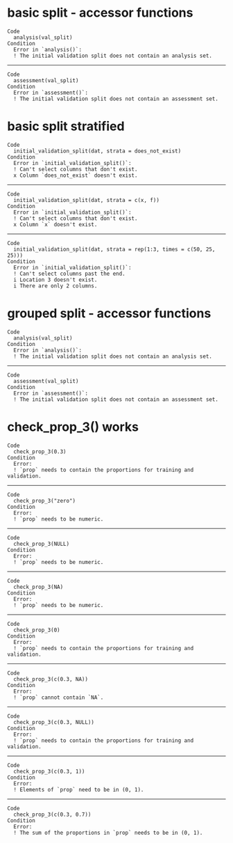 # basic split - accessor functions

    Code
      analysis(val_split)
    Condition
      Error in `analysis()`:
      ! The initial validation split does not contain an analysis set.

---

    Code
      assessment(val_split)
    Condition
      Error in `assessment()`:
      ! The initial validation split does not contain an assessment set.

# basic split stratified

    Code
      initial_validation_split(dat, strata = does_not_exist)
    Condition
      Error in `initial_validation_split()`:
      ! Can't select columns that don't exist.
      x Column `does_not_exist` doesn't exist.

---

    Code
      initial_validation_split(dat, strata = c(x, f))
    Condition
      Error in `initial_validation_split()`:
      ! Can't select columns that don't exist.
      x Column `x` doesn't exist.

---

    Code
      initial_validation_split(dat, strata = rep(1:3, times = c(50, 25, 25)))
    Condition
      Error in `initial_validation_split()`:
      ! Can't select columns past the end.
      i Location 3 doesn't exist.
      i There are only 2 columns.

# grouped split - accessor functions

    Code
      analysis(val_split)
    Condition
      Error in `analysis()`:
      ! The initial validation split does not contain an analysis set.

---

    Code
      assessment(val_split)
    Condition
      Error in `assessment()`:
      ! The initial validation split does not contain an assessment set.

# check_prop_3() works

    Code
      check_prop_3(0.3)
    Condition
      Error:
      ! `prop` needs to contain the proportions for training and validation.

---

    Code
      check_prop_3("zero")
    Condition
      Error:
      ! `prop` needs to be numeric.

---

    Code
      check_prop_3(NULL)
    Condition
      Error:
      ! `prop` needs to be numeric.

---

    Code
      check_prop_3(NA)
    Condition
      Error:
      ! `prop` needs to be numeric.

---

    Code
      check_prop_3(0)
    Condition
      Error:
      ! `prop` needs to contain the proportions for training and validation.

---

    Code
      check_prop_3(c(0.3, NA))
    Condition
      Error:
      ! `prop` cannot contain `NA`.

---

    Code
      check_prop_3(c(0.3, NULL))
    Condition
      Error:
      ! `prop` needs to contain the proportions for training and validation.

---

    Code
      check_prop_3(c(0.3, 1))
    Condition
      Error:
      ! Elements of `prop` need to be in (0, 1).

---

    Code
      check_prop_3(c(0.3, 0.7))
    Condition
      Error:
      ! The sum of the proportions in `prop` needs to be in (0, 1).

